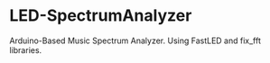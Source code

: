 # LED-SpectrumAnalyzer
Arduino-Based Music Spectrum Analyzer. Using FastLED and fix_fft libraries. 
